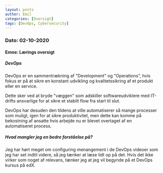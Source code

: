 ```yaml
---
layout: posts
author: Emil
categories: [Oversigt]
tags: [DevOps, Cybersecurity]
---
```

<h3>Dato: 02-10-2020</h3>

<h4>Emne: Lærings oversigt</h4>

<h5>DevOps</h5>

<p>
DevOps er en sammentrækning af "Development" og "Operations", hvis fokus er på at sikre en konstant udvikling og kvalitetssikring af et produkt eller en service.
  
Dette sker ved at bryde "væggen" som adskiller softwareudviklere med IT-drifts ansvarlige for at sikre et stabilt flow fra start til slut.

DevOps har desuden den tildens at ville automatiserer så mange processer som muligt, igen for at sikre produktivitet, men dette kan komme på bekostning af ansatte hvis arbejde nu er blevet overtaget af en automatiseret process.
</p>


<h5>Hvad mangler jeg en bedre forståelse på?</h5>

<p>
Jeg har hørt meget om configuring menangement i de DevOps videoer som jeg har set indtil videre, så jeg tænker at læse lidt op på det. Hvis det ikke virker som noget af relevans, tænker jeg at jeg vil begynde på et DevOps kursus på edX.
</p>
